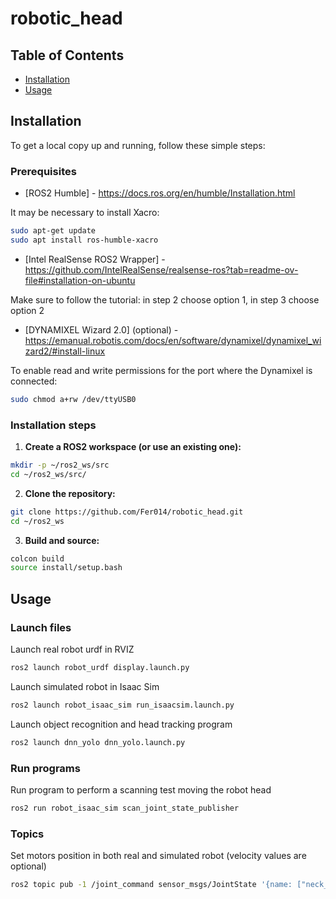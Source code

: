 # robotic_head

## Table of Contents

- [Installation](#installation)
- [Usage](#usage)


## Installation
To get a local copy up and running, follow these simple steps:

### Prerequisites

- [ROS2 Humble] - https://docs.ros.org/en/humble/Installation.html

It may be necessary to install Xacro:
```bash
sudo apt-get update
sudo apt install ros-humble-xacro
```
- [Intel RealSense ROS2 Wrapper] - https://github.com/IntelRealSense/realsense-ros?tab=readme-ov-file#installation-on-ubuntu
  
Make sure to follow the tutorial: in step 2 choose option 1, in step 3 choose option 2
- [DYNAMIXEL Wizard 2.0] (optional) - https://emanual.robotis.com/docs/en/software/dynamixel/dynamixel_wizard2/#install-linux

To enable read and write permissions for the port where the Dynamixel is connected:
```bash
sudo chmod a+rw /dev/ttyUSB0
```

### Installation steps
1. **Create a ROS2 workspace (or use an existing one):**
```bash
mkdir -p ~/ros2_ws/src
cd ~/ros2_ws/src/
```
2. **Clone the repository:**
```bash
git clone https://github.com/Fer014/robotic_head.git
cd ~/ros2_ws
```
3. **Build and source:**
```bash
colcon build
source install/setup.bash 
```

## Usage
### Launch files
Launch real robot urdf in RVIZ
```bash
ros2 launch robot_urdf display.launch.py
```
Launch simulated robot in Isaac Sim
```bash
ros2 launch robot_isaac_sim run_isaacsim.launch.py
```
Launch object recognition and head tracking program
```bash
ros2 launch dnn_yolo dnn_yolo.launch.py
```
### Run programs
Run program to perform a scanning test moving the robot head
```bash
ros2 run robot_isaac_sim scan_joint_state_publisher
```
### Topics
Set motors position in both real and simulated robot (velocity values are optional)
```bash
ros2 topic pub -1 /joint_command sensor_msgs/JointState '{name: ["neck_dx_joint", "dx_tilt_joint"], position: [0, 0]}'
```
